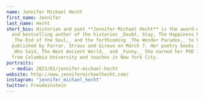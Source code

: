```yaml
---
name: Jennifer Michael Hecht
first_name: Jennifer
last_name: Hecht
short_bio: Historian and poet **Jennifer Michael Hecht** is the award-winning
  and bestselling author of the histories _Doubt, Stay, The Happiness Myth,_ and
  _The End of the Soul,_ and the forthcoming _The Wonder Paradox,_ to be
  published by Farrar, Straus and Giroux on March 7. Her poetry books include
  _Who Said, The Next Ancient World,_ and _Funny._ She earned her PhD in history
  from Columbia University and teaches in New York City.
portraits:
  - media: 2023/01/jennifer-michael-hecht
website: http://www.jennifermichaelhecht.com/
instagram: "jennifer_michael_hecht"
twitter: Freudeinstein
---
```

